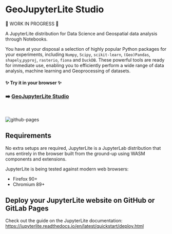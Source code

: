 # GeoJupyterLite Studio

🚧 WORK IN PROGRESS 🚧

A JupyterLite distribution for Data Science and Geospatial data analysis through Notebooks.

You have at your disposal a selection of highly popular Python packages for your experiments, including `Numpy`, `Scipy`, `scikit-learn`, `(Geo)Pandas`, `shapely`,`pyproj`, `rasterio`, `fiona` and `DuckDB`. These powerful tools are ready for immediate use, enabling you to efficiently perform a wide range of data analysis, machine learning and Geoprocessing of datasets.

#### ✨ Try it in your browser ✨

###  ➡️ [GeoJupyterLite Studio](https://ahuarte47.github.io/geojupyterlite/lab/index.html)

<br/>

![github-pages](https://user-images.githubusercontent.com/591645/120649478-18258400-c47d-11eb-80e5-185e52ff2702.gif)

## Requirements

No extra setups are required, JupyterLite is a JupyterLab distribution that runs entirely in the browser built
from the ground-up using WASM components and extensions.

JupyterLite is being tested against modern web browsers:

- Firefox 90+
- Chromium 89+

## Deploy your JupyterLite website on GitHub or GitLab Pages

Check out the guide on the JupyterLite documentation: https://jupyterlite.readthedocs.io/en/latest/quickstart/deploy.html
